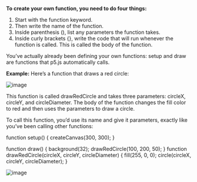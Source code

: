 **To create your own function, you need to do four things:**

1.  Start with the function keyword.
2.  Then write the name of the function.
3.  Inside parenthesis (), list any parameters the function takes.
4.  Inside curly brackets {}, write the code that will run whenever the function is called. This is called the body of the function.


You’ve actually already been defining your own functions: setup and draw are functions that p5.js automatically calls.


**Example:**
Here’s a function that draws a red circle:

![image](https://github.com/Sshiril/Javascript/assets/113382540/022dbbb8-739a-4033-ae07-248d000ff36b)

This function is called drawRedCircle and takes three parameters: circleX, circleY, and circleDiameter. The body of the function changes the fill color to red and then uses the parameters to draw a circle.

To call this function, you’d use its name and give it parameters, exactly like you’ve been calling other functions:


function setup() {
  createCanvas(300, 300);
}

function draw() {
  background(32);
  drawRedCircle(100, 200, 50);
}
function drawRedCircle(circleX, circleY, circleDiameter) {
  fill(255, 0, 0);
  circle(circleX, circleY, circleDiameter);
}


![image](https://github.com/Sshiril/Javascript/assets/113382540/bcd284a6-1c9f-4734-82e0-142845a5a4e1)
